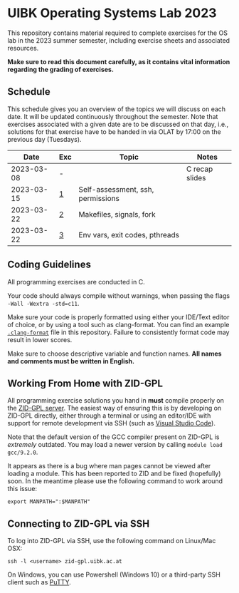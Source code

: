 # UIBK Operating Systems Lab 2023

This repository contains material required to complete exercises for the OS lab in the 2023 summer semester, including exercise sheets and associated resources.

**Make sure to read this document carefully, as it contains vital information regarding the grading of exercises.**

## Schedule

This schedule gives you an overview of the topics we will discuss on each date. It will be updated continuously throughout the semester.
Note that exercises associated with a given date are to be discussed on that day, i.e., solutions for that exercise have to be handed in via OLAT by 17:00 on the previous day (Tuesdays).

| Date       | Exc              | Topic                                 | Notes               |
| ---------- | ---------------- | ------------------------------------- | ------------------- |
| 2023-03-08 | -                |                                       | C recap slides      |
| 2023-03-15 | [1](exercise01/) | Self-assessment, ssh, permissions     |                     |
| 2023-03-22 | [2](exercise02/) | Makefiles, signals, fork              |                     |
| 2023-03-22 | [3](exercise03/) | Env vars, exit codes, pthreads        |                     |

## Coding Guidelines

All programming exercises are conducted in C.

Your code should always compile without warnings, when passing the flags `-Wall -Wextra -std=c11`.

Make sure your code is properly formatted using either your IDE/Text editor of choice, or by using a tool such as clang-format.
You can find an example [`.clang-format`](.clang-format) file in this repository.
Failure to consistently format code may result in lower scores.

Make sure to choose descriptive variable and function names.
**All names and comments must be written in English.**

## Working From Home with ZID-GPL

All programming exercise solutions you hand in **must** compile properly on the [ZID-GPL server](https://www.uibk.ac.at/zid/systeme/linux/lpccs_4/benutzeranleitung_zid-gpl.html).
The easiest way of ensuring this is by developing on ZID-GPL directly, either through a terminal or using an editor/IDE with support for remote development via SSH (such as [Visual Studio Code](https://code.visualstudio.com/docs/remote/ssh)).

Note that the default version of the GCC compiler present on ZID-GPL is _extremely_ outdated.
You may load a newer version by calling `module load gcc/9.2.0`.

It appears as there is a bug where man pages cannot be viewed after loading a module.
This has been reported to ZID and be fixed (hopefully) soon.
In the meantime please use the following command to work around this issue:

`export MANPATH=":$MANPATH"`

## Connecting to ZID-GPL via SSH

To log into ZID-GPL via SSH, use the following command on Linux/Mac OSX:

`ssh -l <username> zid-gpl.uibk.ac.at`

On Windows, you can use Powershell (Windows 10) or a third-party SSH client
such as [PuTTY](https://www.putty.org/).

